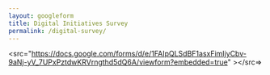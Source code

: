 ```yaml
---
layout: googleform
title: Digital Initiatives Survey
permalink: /digital-survey/
---
```


<src="https://docs.google.com/forms/d/e/1FAIpQLSdBF1asxFimIjyCbv-9aNj-yV_7UPxPztdwKRVrngthd5dQ6A/viewform?embedded=true" ></src=>
